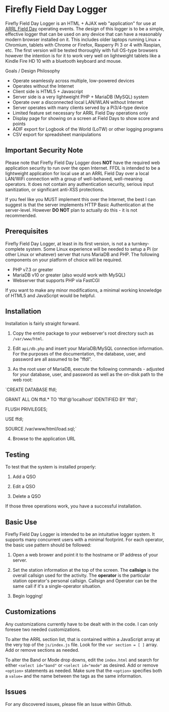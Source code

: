 # Firefly Field Day Logger
Firefly Field Day Logger is an HTML + AJAX web "application" for use 
at [ARRL Field Day](http://www.arrl.org/field-day) operating events. 
The design of this logger is to be a simple, effective logger that 
can be used on any device that can have a reasonably modern browser
installed on it. This includes older laptops running Linux + Chromium,
tablets with Chrome or Firefox, Rasperry Pi 3 or 4 with Raspian, etc.
The first version will be tested thoroughly with full OS-type
browsers however the intention is for it to work very well on lightweight
tablets like a Kindle Fire HD 10 with a bluetooth keyboard and mouse.

Goals / Design Philosophy

- Operate seamlessly across multiple, low-powered devices
- Operates without the Internet
- Client side is HTML5 + Javascript
- Server side is a very lightweight PHP + MariaDB (MySQL) system
- Operate over a disconnected local LAN/WLAN without Internet
- Server operates with many clients served by a Pi3/4-type device
- Limited feature set necessary for ARRL Field Day operations only
- Display page for showing on a screen at Field Days to show score and points
- ADIF export for Logbook of the World (LoTW) or other logging programs
- CSV export for spreadsheet manipulations

## Important Security Note

Please note that Firefly Field Day Logger does **NOT** have the
required web application security to run over the open
Internet. FFDL is intended to be a lightweight application for local use
at an ARRL Field Day over a local LAN/WiFi connection with a group of
well-behaved, well-meaning operators. It does not contain any authentication
security, serious input sanitization, or significant anti-XSS protections.

If you feel like you MUST implement this over the Internet, the best I can
suggest is that the server implements HTTP Basic Authentication at the
server-level. However **DO NOT** plan to actually do this - it is not
recommended.

## Prerequisites 

Firefly Field Day Logger, at least in its first version, is not a
a turnkey-complete system. Some Linux experience will be
needed to setup a Pi (or other Linux or whatever) server that runs
MariaDB and PHP. The following components on your platform of choice
will be required.

- PHP v7.3 or greater
- MariaDB v10 or greater (also would work with MySQL)
- Webserver that supports PHP via FastCGI

If you want to make any minor modifications, a minimal working
knowledge of HTML5 and JavaScript would be helpful.

## Installation

Installation is fairly straight forward.

1. Copy the entire package to your webserver's root directory 
such as `/var/www/html`.

2. Edit `api/db.php` and insert your MariaDB/MySQL connection information.
For the purposes of the documentation, the database, user, and password
are all assumed to be "ffdl".

3. As the root user of MariaDB, execute the following commands - adjusted
for your database, user, and password as well as the on-disk path
to the web root:

`CREATE DATABASE ffdl;

GRANT ALL ON ffdl.* TO 'ffdl'@'localhost' IDENTIFIED BY 'ffdl';

FLUSH PRIVILEGES;

USE ffdl;

SOURCE /var/www/html/load.sql;`

4. Browse to the application URL

## Testing

To test that the system is installed properly:

1. Add a QSO

2. Edit a QSO

3. Delete a QSO

If those three operations work, you have a successful installation.

## Basic Use

Firefly Field Day Logger is intended to be an intuitative logger
system. It supports many concurrent users with a minimal footprint.
For each operator, the basic use pattern should be followed:

1. Open a web brower and point it to the hostname or IP address
of your server.

2. Set the station information at the top of the screen. The **callsign**
is the overall callsign used for the activity. The **operator** is
the particular station operator's personal callsign. Callsign and
Operator can be the same call if it's a single-operator situation.

3. Begin logging!

## Customizations

Any customizations currently have to be dealt with in the code. I can
only foresee two needed customizations.

To alter the ARRL section list, that is contained within
a JavaScript array at the very top of the `js/index.js` file. Look
for the `var section = [ ]` array. Add or remove sections as needed.

To alter the Band or Mode drop downs, edit the `index.html` and search
for either `<select id="band"` or `<select id="mode"` as desired.
Add or remove `<option>` statements as needed. Make sure that the 
`<option>` specifies both a `value=` and the name between the tags
as the same information.

## Issues

For any discovered issues, please file an Issue within Github.
